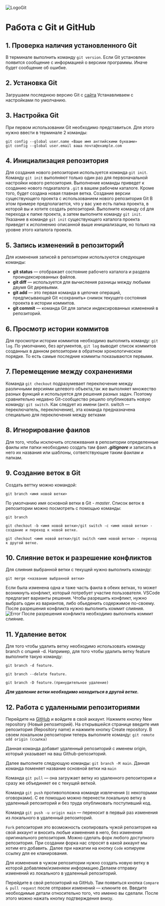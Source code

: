 ![LogoGit](30c29ce4cc08523ecc6e1f205bc207d0.jpeg)
# Работа с Git и GitHub
## 1. Проверка наличия установленного Git
В терминале выполнить команду `git version`.
Если Git установлен появится сообщение с информацией о версиии программы. Иначе будет сообщение об ошибке.
## 2. Установка Git
Загрушаем последнюю версию Git с [сайта](https://git-scm.com/downloads) Устанавливаем с настройками по умолчанию.
## 3. Настройка Git
При первом использовании Git необходимо представиться.
Для этого нужно ввести в терминале 2 команды:
```
git config --global user.name «Ваше имя английскими буквами»
git config --global user.email ваша почта@example.com
```
## 4. Инициализация репозитория 
Для создания нового репозитория используется команда `git init`. Команду `git init` выполняют только один раз для первоначальной настройки нового репозитория. Выполнение команды приведет к созданию нового подкаталога `.git` в вашем рабочем каталоге. Кроме того, будет создана новая главная ветка.
Создание версии существующего проекта с использованием нового репозитория Git
В этом примере предполагается, что у вас уже есть папка проекта, в которой вы и хотите создать репозиторий. Выполните команду cd для перехода к папке проекта, а затем выполните команду `git init`.
Указание в команде `git init` существующего каталога проекта приведет к исполнению описанной выше инициализации, но только на уровне этого каталога проекта.
## 5. Запись изменений в репозиториЙ
Для изменения записей в репозитории используются следующие команды:

* **git status** — отображает состояние рабочего каталога и раздела проиндексированных файлов.
* **git diff** — используется для вычисления разницы между любыми двумя Git деревьями.
* **git add** — это первая команда в цепочке операций, предписывающей Git «сохранить» снимок текущего состояния проекта в истории коммитов.
* **git commit** — команда Git для записи индексированных изменений в репозиторий. 
## 6. Просмотр истории коммитов
Для просмотри истории коммитов необходимо выполнить команду:
`git log`.
По умолчанию, без аргументов, `git log` выводит список коммитов созданных в данном репозитории в обратном хронологическом порядке. То есть самые последние коммиты показываются первыми.
## 7. Перемещение между сохранениями
Команда `git checkout` подразумевает переключение между различными версиями целевого объекта,так же выполняет множество разных функций и используется для решения разных задач. Поэтому сравнительно недавно Git-сообщество решило опубликовать новую команду: `git switch`. Как следует из имени (англ. switch — переключатель, переключение), эта команда предназначена специально для переключения между ветками
## 8. Игнорирование фаилов
Для того, чтобы исключить отслежевания в репозитории определенные фаилы или папки необходимо создать там фаил ***.gitignore*** и записать в него их названия или шаблоны, сответствующие таким фаилам и папкам.
## 9. Создание веток в Git
Создать веттку можно командой:
```
git branch <имя новой ветки>
```
По умолчанию имя основной ветки в Git - *master*.
Список веток в репозитории можно посмотреть с помощью команды:
```
git branch
```
```
git checkout -b <имя новой ветки>/git switch -c <имя новой ветки> - создание и переход к новой ветке.
```
```
git checkout <имя новой ветки>/git switch <имя новой ветки> - переход к другой ветке.
```
## 10. Слияние веток и разрешение конфликтов
Для слияния выбранной ветки с текущей нужно выполнить команду:
```
git merge <название выбранной ветки>
```
Если была изменена одна и таже часть фаила в обеих ветках, то может возникнуть конфликт, который потребует участие пользователя. VSCode предлагает варианты решения. Чтобы разрешить конфликт, нужно выбрать один из вариантов, либо обьеденить содержимое по-своему.
После разрешения конфликта нужно выполнить коммит слияния.
![Error](photo_2023-08-27_19-39-51.jpg)
После разрешения конфликта необходимо выполнить коммит слияние.
## 11. Удаление веток
Для того чтобы удалить ветку необходимо использовать команду branch с опцией -d. Например, для того чтобы удалить ветку feature выполните такую команду:
```
git branch -d feature.
```
```
git branch --delete feature.
```
```
git branch -D feature.(принудительное удаление)
```
***Для удаление ветки необходимо находиться в другой ветке.***
## 12. Работа с удаленными репозиториями

Перейдите на [GitHub](https://github.com) и войдите в свой аккаунт. Нажмите кнопку New repository (Новый репозиторий). На открывшейся странице введите имя репозитория (Repository name) и нажмите кнопку Create repository.
В своем локальном репозитории теперь выполните команду: `git remote add origin (ссылка)`

Данная команда добавит удаленный репозиторий с именем origin, который указывает на ваш Github-репозиторий.

Далее выполните следующую команды: `git branch -M main`.
Данная команда поменяет название основной ветки на `main`

Команда `git pull` — она загружает ветку из удаленного репозитория и сразу же объединяет ее с текущей веткой. 
 
Команда `git push` противоположна команде извлечения (с некоторыми оговорками). С ее помощью можно перенести локальную ветку в удаленный репозиторий и без труда опубликовать поступивший код.

Команда `git push -u origin main` — переносит в первый раз изменения из локального в удаленный репозиторий.

`Fork` репозитория это возможность скопировать чужой репозитория на свой аккаунт и вносить любые изменения в него, без изменения оригинального репозитория. Можно сделать форк любого доступного репозитория. При создании форка нас спросят в какой аккаунт мы хотим его добавить.
Далее при нажатии на кнопку `Code` копируем ссылку для ее кланирования.

Для изменения в чужом репозитории нужно создать новую ветку в которой добавляем/изменяем информацию.Делаем отправку изменений из локального в удаленный репозиторий.

Перейдите в свой репозиторий на GitHub. Там появиться кнопка `Compare & pull request` после отправки изменений — кликните ее.
Введите необходимые детали относительно того, что именно вы сделали. После этого можно нажать кнопку подтверждения внизу.
